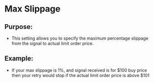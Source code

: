 # Max Slippage

## Purpose: 

- This setting allows you to specify the maximum percentage slippage from the signal to actual limit order price.

## Example:

- If your max slippage is 1%, and signal received is for $100 buy price then your retry would stop if the actual limit order price is above $101 

